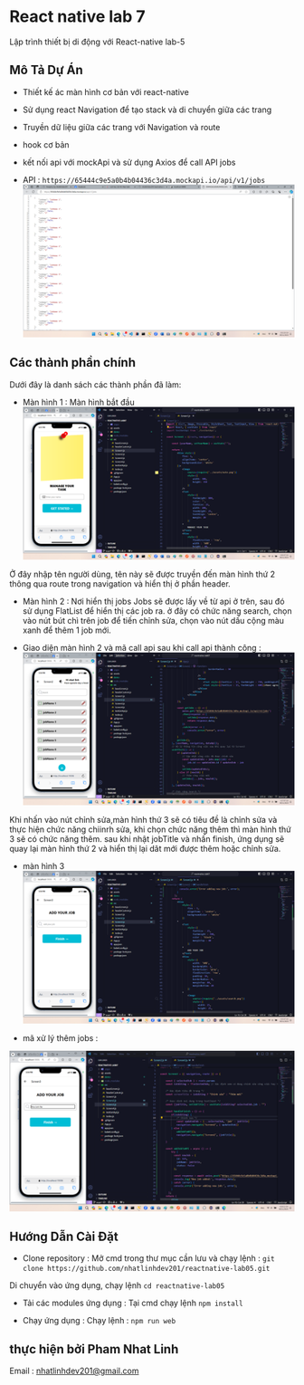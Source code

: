 # React native lab 7

Lập trình thiết bị di động với React-native lab-5

## Mô Tả Dự Án

- Thiết kế ác màn hình cơ bản với react-native
- Sử dụng react Navigation để tạo stack và di chuyển giữa các trang
- Truyền dữ liệu giữa các trang với Navigation và route
- hook cơ bản
- kết nối api với mockApi và sử dụng Axios để call API jobs

- API : `https://65444c9e5a0b4b04436c3d4a.mockapi.io/api/v1/jobs`
![data](/demo/dataFromMockApi.png)

## Các thành phần chính 

Dưới đây là danh sách các thành phần đã làm:

- Màn hình 1 : Màn hình bắt đầu
![FitstScreen](/demo/screen1.png)

Ở đây nhập tên người dùng, tên này sẽ được truyền đến màn hình thứ 2 thông qua route trong navigation và hiển thị ở phần header.

- Màn hình 2 : Nơi hiển thị jobs 
Jobs sẽ được lấy về từ api ở trên, sau đó sử dụng FlatList để hiển thị các job ra.
ở đây có chức năng search, chọn vào nút bút chì trên job để tiến chỉnh sửa, chọn vào nút dấu cộng màu xanh để thêm 1 job mới.

- Giao diện màn hình 2 và mã call api sau khi call api thành công :
![Screen1_a](/demo/callApiAndLoadToUI.png)

Khi nhấn vào nút chỉnh sửa,màn hình thứ 3 sẽ có tiêu đề là chỉnh sửa và thực hiện chức năng chiinrh sửa, khi chọn chức năng thêm thì màn hình thứ 3 sẽ có chức năng thêm. sau khi nhật jobTitle và nhấn finish, ứng dụng sẽ quay lại màn hình thứ 2 và hiển thị lại dât mới được thêm hoặc chỉnh sửa.
- màn hình 3
![Screen1_a](/demo/screenAddJobs.png)

- mã xử lý thêm jobs : 

![Screen1_a](/demo/handleAddJobs.png)



## Hướng Dẫn Cài Đặt

- Clone repository :
Mở cmd trong thư mục cần lưu và chạy lệnh : `git clone https://github.com/nhatlinhdev201/reactnative-lab05.git`

Di chuyển vào ứng dụng, chạy lệnh `cd reactnative-lab05`

- Tải các modules ứng dụng :
Tại cmd chạy lệnh `npm install`

- Chạy ứng dụng : 
Chạy lệnh : `npm run web`


## thực hiện bởi Pham Nhat Linh
 Email : nhatlinhdev201@gmail.com
 

